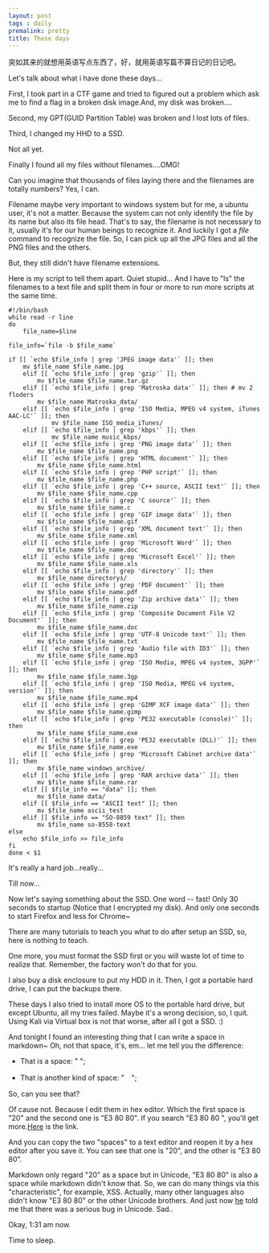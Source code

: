 ```yaml
---
layout: post
tags : daily
premalink: pretty
title: These days
---
```


突如其来的就想用英语写点东西了，好，就用英语写篇不算日记的日记吧。

Let's talk about what i have done these days...

First, I took part in a CTF game and tried to figured out a problem which ask me to find a flag in a broken disk image.And, my disk was broken....

Second, my GPT(GUID Partition Table) was broken and I lost lots of files.

Third, I changed my HHD to a SSD.

Not all yet.

Finally I found all my files without filenames....OMG!

Can you imagine that thousands of files laying there and the filenames are totally numbers? Yes, I can.

Filename maybe very important to windows system but for me, a ubuntu user, it's not a matter. Because the system can not only identify the file by its name but also its file head. That's to say, the filename is not necessary to it, usually it's for our human beings to recognize it. And luckily I got a *file* command to recognize the file. So, I can pick up all the JPG files and all the PNG files and the others.

But, they still didn't have filename extensions.

Here is my script to tell them apart. Quiet stupid... And I have to "ls" the filenames to a text file and split them in four or more to run more scripts at the same time.

	#!/bin/bash
	while read -r line
	do
	    file_name=$line

	file_info=`file -b $file_name`

	if [[ `echo $file_info | grep 'JPEG image data'` ]]; then
	    mv $file_name $file_name.jpg
		elif [[ `echo $file_info | grep 'gzip'` ]]; then
		    mv $file_name $file_name.tar.gz
		elif [[ `echo $file_info | grep 'Matroska data'` ]]; then # mv 2 floders
			mv $file_name Matroska_data/
		elif [[ `echo $file_info | grep 'ISO Media, MPEG v4 system, iTunes AAC-LC'` ]]; then
				mv $file_name ISO_media_iTunes/
		elif [[ `echo $file_info | grep 'kbps'` ]]; then
				mv $file_name music_kbps/
		elif [[ `echo $file_info | grep 'PNG image data'` ]]; then
			mv $file_name $file_name.png
		elif [[ `echo $file_info | grep 'HTML document'` ]]; then
			mv $file_name $file_name.html
		elif [[ `echo $file_info | grep 'PHP script'` ]]; then
			mv $file_name $file_name.php
		elif [[ `echo $file_info | grep 'C++ source, ASCII text'` ]]; then
			mv $file_name $file_name.cpp
		elif [[ `echo $file_info | grep 'C source'` ]]; then
			mv $file_name $file_name.c
		elif [[ `echo $file_info | grep 'GIF image data'` ]]; then
			mv $file_name $file_name.gif
		elif [[ `echo $file_info | grep 'XML document text'` ]]; then
			mv $file_name $file_name.xml
		elif [[ `echo $file_info | grep 'Microsoft Word'` ]]; then
			mv $file_name $file_name.doc
		elif [[ `echo $file_info | grep 'Microsoft Excel'` ]]; then
			mv $file_name $file_name.xls
		elif [[ `echo $file_info | grep 'directory'` ]]; then
			mv $file_name directorys/
		elif [[ `echo $file_info | grep 'PDF document'` ]]; then
			mv $file_name $file_name.pdf 
		elif [[ `echo $file_info | grep 'Zip archive data'` ]]; then
			mv $file_name $file_name.zip
		elif [[ `echo $file_info | grep 'Composite Document File V2 Document'` ]]; then
			mv $file_name $file_name.doc
		elif [[ `echo $file_info | grep 'UTF-8 Unicode text'` ]]; then
			mv $file_name $file_name.txt
		elif [[ `echo $file_info | grep 'Audio file with ID3'` ]]; then
			mv $file_name $file_name.mp3
		elif [[ `echo $file_info | grep 'ISO Media, MPEG v4 system, 3GPP'` ]]; then
			mv $file_name $file_name.3gp
		elif [[ `echo $file_info | grep 'ISO Media, MPEG v4 system, version'` ]]; then
			mv $file_name $file_name.mp4
		elif [[ `echo $file_info | grep 'GIMP XCF image data'` ]]; then
			mv $file_name $file_name.gimp 
		elif [[ `echo $file_info | grep 'PE32 executable (console)'` ]]; then
			mv $file_name $file_name.exe 
		elif [[ `echo $file_info | grep 'PE32 executable (DLL)'` ]]; then
			mv $file_name $file_name.exe 
		elif [[ `echo $file_info | grep 'Microsoft Cabinet archive data'` ]]; then
			mv $file_name windows_archive/
		elif [[ `echo $file_info | grep 'RAR archive data'` ]]; then
			mv $file_name $file_name.rar
		elif [[ $file_info == "data" ]]; then
			mv $file_name data/
		elif [[ $file_info == "ASCII text" ]]; then
			mv $file_name ascii_test
		elif [[ $file_info == "SO-8859 text" ]]; then
			mv $file_name so-8558-text
	else
		echo $file_info >> file_info
	fi
	done < $1

It's really a hard job...really...

Till now...

Now let's saying something about the SSD. One word -- fast! Only 30 seconds to startup (Notice that I encrypted my disk). And only one seconds to start Firefox and less for Chrome~

There are many tutorials to teach you what to do after setup an SSD, so, here is nothing to teach.

One more, you must format the SSD first or you will waste lot of time to realize that. Remember, the factory won't do that for you.

I also buy a disk enclosure to put my HDD in it. Then, I got a portable hard drive, I can put the backups there.

These days I also tried to install more OS to the portable hard drive, but except Ubuntu, all my tries failed. Maybe it's a wrong decision, so, I quit. Using Kali via  Virtual box  is not that worse, after all I got a SSD.  :)

And tonight I found an interesting thing that I can write a space in markdown~ Oh, not that space, it's, em... let me tell you the difference:

* That is a space: " "; 

* That is another kind of space: "　"; 

So, can you see that?

Of cause not. Because I edit them in hex editor. Which the first space is "20" and the second one is "E3 80 80". If you search "E3 80 80 ", you'll get more.[Here](http://www.utf8-chartable.de/unicode-utf8-table.pl?start=12288&number=128) is the link.

And you can copy the two "spaces" to a text editor and reopen it by a hex editor after you save it. You can see that one is "20", and the other is "E3 80 80".

Markdown only regard "20" as a space but in Unicode, "E3 80 80" is also a space while markdown didn't know that. So, we can do many things via this "characteristic", for example, XSS. Actually, many other languages also didn't know "E3 80 80" or the other Unicode brothers. And just now [he](http://joshuaghost.github.io/) told me that there was a serious bug in Unicode. Sad..

Okay, 1:31 am now.

Time to sleep.
